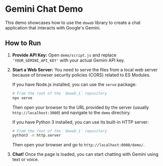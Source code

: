 # Gemini Chat Demo

This demo showcases how to use the `dewab` library to create a chat application that interacts with Google's Gemini.

## How to Run

1.  **Provide API Key:**
    Open `demo/script.js` and replace `'YOUR_GEMINI_API_KEY'` with your actual Gemini API key.

2.  **Start a Web Server:**
    You need to serve the files from a local web server because of browser security policies (CORS) related to ES Modules.

    If you have Node.js installed, you can use the `serve` package:
    ```bash
    # From the root of the `dewab_1` repository
    npx serve
    ```
    Then open your browser to the URL provided by the server (usually `http://localhost:3000`) and navigate to the `demo` directory.

    If you have Python 3 installed, you can use its built-in HTTP server:
    ```bash
    # From the root of the `dewab_1` repository
    python3 -m http.server
    ```
    Then open your browser and go to `http://localhost:8000/demo/`.

3.  **Chat!**
    Once the page is loaded, you can start chatting with Gemini using text or voice. 